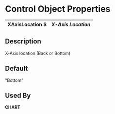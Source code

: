 # Control Object Properties

**XAxisLocation $** |  **_X-Axis Location_**  
---|---  
  
## Description

X-Axis location (Back or Bottom)

## Default

"Bottom"

## Used By

**CHART**
